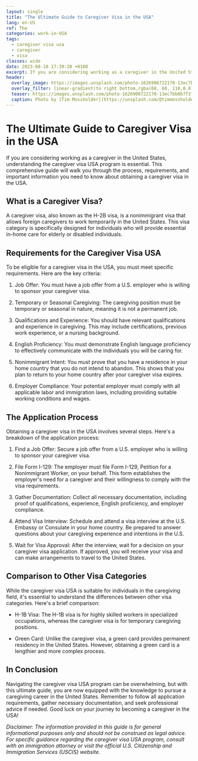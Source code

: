 ```yaml
---
layout: single
title: "The Ultimate Guide to Caregiver Visa in the USA"
lang: en-US
ref: The
categories: work-in-USA
tags:
  - caregiver visa usa
  - caregiver
  - visa
classes: wide
date: 2023-08-18 17:39:20 +0100
excerpt: If you are considering working as a caregiver in the United States, understanding the caregiver visa USA program is essential.
header:
  overlay_image: https://images.unsplash.com/photo-1626906722170-13ec7bb0b7f3?crop=entropy&cs=tinysrgb&fit=max&fm=jpg&ixid=M3w0Nzk0ODB8MHwxfHNlYXJjaHw5fHxjYXJlZ2l2ZXIlMjB2aXNhJTIwdXNhJTJDJTIwY2FyZWdpdmVyJTJDJTIwdmlzYXxlbnwwfDB8fHwxNjkyMzc2NzYxfDA&ixlib=rb-4.0.3&q=80&w=1080
  overlay_filter: linear-gradient(to right bottom,rgba(60, 60, 110,0.8), rgba(178, 34, 52, 0.5))
  teaser: https://images.unsplash.com/photo-1626906722170-13ec7bb0b7f3?crop=entropy&cs=tinysrgb&fit=max&fm=jpg&ixid=M3w0Nzk0ODB8MHwxfHNlYXJjaHw5fHxjYXJlZ2l2ZXIlMjB2aXNhJTIwdXNhJTJDJTIwY2FyZWdpdmVyJTJDJTIwdmlzYXxlbnwwfDB8fHwxNjkyMzc2NzYxfDA&ixlib=rb-4.0.3&q=80&w=400
  caption: Photo by [Tim Mossholder](https://unsplash.com/@timmossholder?utm_source=wenospeakamericano&utm_medium=referral) on [Unsplash](https://unsplash.com/?utm_source=wenospeakamericano&utm_medium=referral)
---
```


# The Ultimate Guide to Caregiver Visa in the USA

If you are considering working as a caregiver in the United States, understanding the caregiver visa USA program is essential. This comprehensive guide will walk you through the process, requirements, and important information you need to know about obtaining a caregiver visa in the USA.

## What is a Caregiver Visa?

A caregiver visa, also known as the H-2B visa, is a nonimmigrant visa that allows foreign caregivers to work temporarily in the United States. This visa category is specifically designed for individuals who will provide essential in-home care for elderly or disabled individuals.

## Requirements for the Caregiver Visa USA

To be eligible for a caregiver visa in the USA, you must meet specific requirements. Here are the key criteria:

1. Job Offer: You must have a job offer from a U.S. employer who is willing to sponsor your caregiver visa.

2. Temporary or Seasonal Caregiving: The caregiving position must be temporary or seasonal in nature, meaning it is not a permanent job.

3. Qualifications and Experience: You should have relevant qualifications and experience in caregiving. This may include certifications, previous work experience, or a nursing background.

4. English Proficiency: You must demonstrate English language proficiency to effectively communicate with the individuals you will be caring for.

5. Nonimmigrant Intent: You must prove that you have a residence in your home country that you do not intend to abandon. This shows that you plan to return to your home country after your caregiver visa expires.

6. Employer Compliance: Your potential employer must comply with all applicable labor and immigration laws, including providing suitable working conditions and wages.

## The Application Process

Obtaining a caregiver visa in the USA involves several steps. Here's a breakdown of the application process:

1. Find a Job Offer: Secure a job offer from a U.S. employer who is willing to sponsor your caregiver visa.

2. File Form I-129: The employer must file Form I-129, Petition for a Nonimmigrant Worker, on your behalf. This form establishes the employer's need for a caregiver and their willingness to comply with the visa requirements.

3. Gather Documentation: Collect all necessary documentation, including proof of qualifications, experience, English proficiency, and employer compliance.

4. Attend Visa Interview: Schedule and attend a visa interview at the U.S. Embassy or Consulate in your home country. Be prepared to answer questions about your caregiving experience and intentions in the U.S.

5. Wait for Visa Approval: After the interview, wait for a decision on your caregiver visa application. If approved, you will receive your visa and can make arrangements to travel to the United States.

## Comparison to Other Visa Categories

While the caregiver visa USA is suitable for individuals in the caregiving field, it's essential to understand the differences between other visa categories. Here's a brief comparison:

- H-1B Visa: The H-1B visa is for highly skilled workers in specialized occupations, whereas the caregiver visa is for temporary caregiving positions.

- Green Card: Unlike the caregiver visa, a green card provides permanent residency in the United States. However, obtaining a green card is a lengthier and more complex process.

## In Conclusion

Navigating the caregiver visa USA program can be overwhelming, but with this ultimate guide, you are now equipped with the knowledge to pursue a caregiving career in the United States. Remember to follow all application requirements, gather necessary documentation, and seek professional advice if needed. Good luck on your journey to becoming a caregiver in the USA!

_Disclaimer: The information provided in this guide is for general informational purposes only and should not be construed as legal advice. For specific guidance regarding the caregiver visa USA program, consult with an immigration attorney or visit the official U.S. Citizenship and Immigration Services (USCIS) website._
